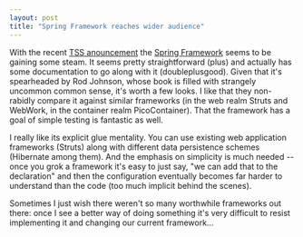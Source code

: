 ```yaml
---
layout: post
title: "Spring Framework reaches wider audience"
---
```




With the recent <a href="http://www.theserverside.com/home/thread.jsp?thread_id=20229&article_count=58">TSS anouncement</a> the <a href="http://www.springframework.org/">Spring Framework</a> seems to be gaining some steam. It seems pretty straightforward (plus) and actually has some documentation to go along with it (doubleplusgood). Given that it's spearheaded by Rod Johnson, whose book is filled with strangely uncommon common sense, it's worth a few looks. I like that they non-rabidly compare it against similar frameworks (in the web realm Struts and WebWork, in the container realm PicoContainer). That the framework has a goal of simple testing is fantastic as well.

<p>I really like its explicit glue mentality. You can use existing web application frameworks (Struts) along with different data persistence schemes (Hibernate among them). And the emphasis on simplicity is much needed -- once you grok a framework it's easy to just say, "we can add that to the declaration" and then the configuration eventually becomes far harder to understand than the code (too much implicit behind the scenes).</p>

<p>Sometimes I just wish there weren't so many worthwhile frameworks out there: once I see a better way of doing something it's very difficult to resist implementing it and changing our current framework...</p>



